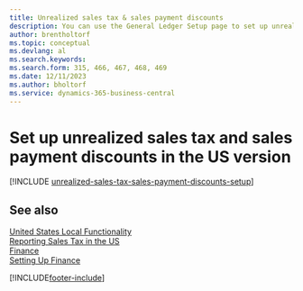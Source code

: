 ```yaml
---
title: Unrealized sales tax & sales payment discounts
description: You can use the General Ledger Setup page to set up unrealized sales tax in the US version. 
author: brentholtorf
ms.topic: conceptual
ms.devlang: al
ms.search.keywords:
ms.search.form: 315, 466, 467, 468, 469
ms.date: 12/11/2023
ms.author: bholtorf
ms.service: dynamics-365-business-central
---
```

# Set up unrealized sales tax and sales payment discounts in the US version

[!INCLUDE [unrealized-sales-tax-sales-payment-discounts-setup](../includes/CAMXUS/unrealized-sales-tax-sales-payment-discounts-setup.md)]

## See also

[United States Local Functionality](united-states-local-functionality.md)  
[Reporting Sales Tax in the US](us-sales-tax.md)  
[Finance](../../finance.md)  
[Setting Up Finance](../../finance-setup-finance.md)  


[!INCLUDE[footer-include](../../includes/footer-banner.md)]